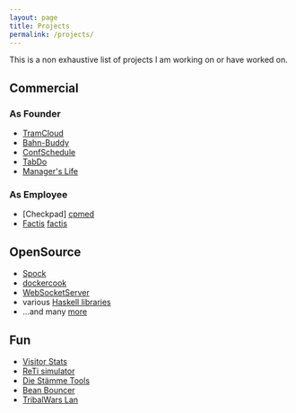 ```yaml
---
layout: page
title: Projects
permalink: /projects/
---
```


This is a non exhaustive list of projects I am working on or have worked on.

## Commercial

### As Founder
* [TramCloud][tc]
* [Bahn-Buddy][bbuddy]
* [ConfSchedule][cf]
* [TabDo][tabdo]
* [Manager's Life][managerslife]

### As Employee
* [Checkpad] [cpmed]
* [Factis] [factis]

## OpenSource
* [Spock][spock]
* [dockercook][dockercook]
* [WebSocketServer][websocketserver]
* various [Haskell libraries][hackage]
* ...and many [more][github]

## Fun
* [Visitor Stats][visitorstats]
* [ReTi simulator][reti]
* [Die Stämme Tools][dstools]
* [Bean Bouncer][beanbouncer]
* [TribalWars Lan][twlan]

[tc]: https://www.tramcloud.net
[bbuddy]: https://www.bahn-buddy.de
[cf]: http://confschedule.net
[tabdo]: http://www.tabdo.net
[spock]: http://www.spock.li
[dockercook]: https://github.com/factisresearch/dockercook
[managerslife]: http://managerslife.de
[websocketserver]: http://websocketserver.de
[reti]: http://reti.agrafix.net
[github]: https://github.com/agrafix?tab=repositories
[dstools]: http://dstools.agrafix.net/
[visitorstats]: http://visitor-stats.de
[beanbouncer]: https://itunes.apple.com/de/app/bean-bouncer/id939456519
[hackage]: http://hackage.haskell.org/user/AlexanderThiemann
[cpmed]: http://cpmed.de
[factis]: http://factis.de/
[twlan]: http://twlan.org
